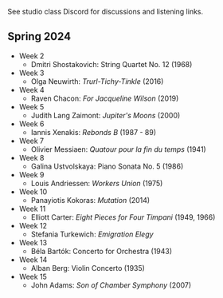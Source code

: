 See studio class Discord for discussions and listening links. 

## Spring 2024

- Week 2
	- Dmitri Shostakovich: String Quartet No. 12 (1968)
- Week 3
	- Olga Neuwirth: _Trurl-Tichy-Tinkle_ (2016)
- Week 4
	- Raven Chacon: _For Jacqueline Wilson_ (2019)
- Week 5
	- Judith Lang Zaimont: _Jupiter's Moons_ (2000) 
- Week 6
	- Iannis Xenakis: _Rebonds B_ (1987 - 89)
- Week 7
	- Olivier Messiaen: _Quatour pour la fin du temps_ (1941)
- Week 8
	- Galina Ustvolskaya: Piano Sonata No. 5 (1986)
- Week 9
	- Louis Andriessen: _Workers Union_ (1975)
- Week 10
	- Panayiotis Kokoras: _Mutation_ (2014)
- Week 11
	- Elliott Carter: _Eight Pieces for Four Timpani_ (1949, 1966)
- Week 12
	- Stefania Turkewich: _Emigration Elegy_ 
- Week 13
	- Béla Bartók: Concerto for Orchestra (1943)
- Week 14
	- Alban Berg: Violin Concerto (1935)
- Week 15
	- John Adams: _Son of Chamber Symphony_ (2007)